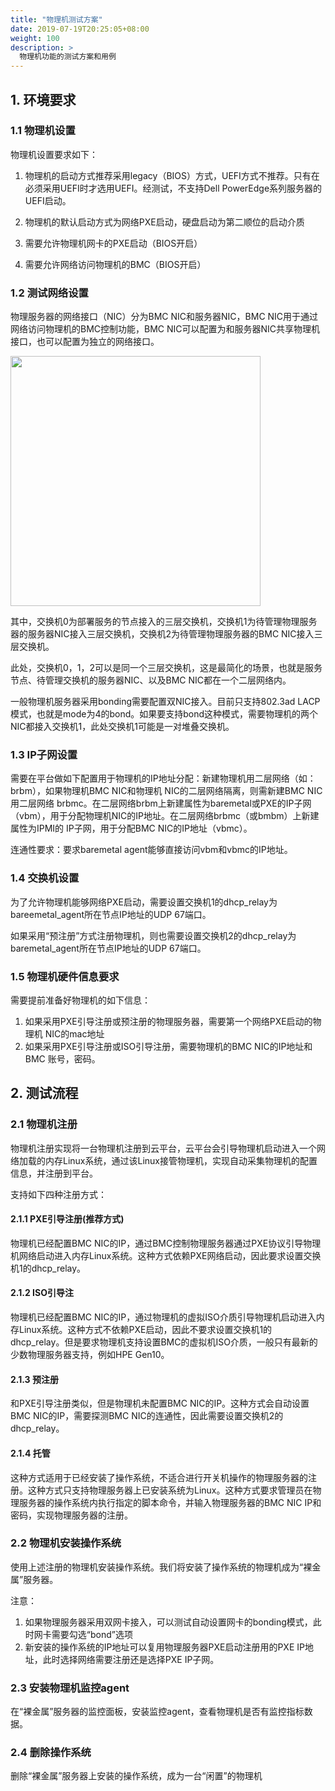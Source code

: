 ```yaml
---
title: "物理机测试方案"
date: 2019-07-19T20:25:05+08:00
weight: 100
description: >
  物理机功能的测试方案和用例
---
```


## 1. 环境要求

### 1.1 物理机设置

物理机设置要求如下：

1) 物理机的启动方式推荐采用legacy（BIOS）方式，UEFI方式不推荐。只有在必须采用UEFI时才选用UEFI。经测试，不支持Dell PowerEdge系列服务器的UEFI启动。

2) 物理机的默认启动方式为网络PXE启动，硬盘启动为第二顺位的启动介质

3) 需要允许物理机网卡的PXE启动（BIOS开启）

4) 需要允许网络访问物理机的BMC（BIOS开启）

### 1.2 测试网络设置

物理服务器的网络接口（NIC）分为BMC NIC和服务器NIC，BMC NIC用于通过网络访问物理机的BMC控制功能，BMC NIC可以配置为和服务器NIC共享物理机接口，也可以配置为独立的网络接口。

<img src="../baremetal_test.png" width="400">
 
其中，交换机0为部署服务的节点接入的三层交换机，交换机1为待管理物理服务器的服务器NIC接入三层交换机，交换机2为待管理物理服务器的BMC NIC接入三层交换机。

此处，交换机0，1，2可以是同一个三层交换机，这是最简化的场景，也就是服务节点、待管理交换机的服务器NIC、以及BMC NIC都在一个二层网络内。

一般物理机服务器采用bonding需要配置双NIC接入。目前只支持802.3ad LACP模式，也就是mode为4的bond。如果要支持bond这种模式，需要物理机的两个NIC都接入交换机1，此处交换机1可能是一对堆叠交换机。

### 1.3 IP子网设置

需要在平台做如下配置用于物理机的IP地址分配：新建物理机用二层网络（如：brbm），如果物理机BMC NIC和物理机 NIC的二层网络隔离，则需新建BMC NIC用二层网络 brbmc。在二层网络brbm上新建属性为baremetal或PXE的IP子网（vbm），用于分配物理机NIC的IP地址。在二层网络brbmc（或bmbm）上新建属性为IPMI的 IP子网，用于分配BMC NIC的IP地址（vbmc）。

连通性要求：要求baremetal agent能够直接访问vbm和vbmc的IP地址。

### 1.4 交换机设置

为了允许物理机能够网络PXE启动，需要设置交换机1的dhcp_relay为bareemetal_agent所在节点IP地址的UDP 67端口。

如果采用“预注册”方式注册物理机，则也需要设置交换机2的dhcp_relay为baremetal_agent所在节点IP地址的UDP 67端口。

### 1.5 物理机硬件信息要求

需要提前准备好物理机的如下信息：

1) 如果采用PXE引导注册或预注册的物理服务器，需要第一个网络PXE启动的物理机 NIC的mac地址
2) 如果采用PXE引导注册或ISO引导注册，需要物理机的BMC NIC的IP地址和BMC 账号，密码。


## 2. 测试流程

### 2.1 物理机注册

物理机注册实现将一台物理机注册到云平台，云平台会引导物理机启动进入一个网络加载的内存Linux系统，通过该Linux接管物理机，实现自动采集物理机的配置信息，并注册到平台。

支持如下四种注册方式：

#### 2.1.1 PXE引导注册(推荐方式)

物理机已经配置BMC NIC的IP，通过BMC控制物理服务器通过PXE协议引导物理机网络启动进入内存Linux系统。这种方式依赖PXE网络启动，因此要求设置交换机1的dhcp_relay。

#### 2.1.2 ISO引导注

物理机已经配置BMC NIC的IP，通过物理机的虚拟ISO介质引导物理机启动进入内存Linux系统。这种方式不依赖PXE启动，因此不要求设置交换机1的dhcp_relay。但是要求物理机支持设置BMC的虚拟机ISO介质，一般只有最新的少数物理服务器支持，例如HPE Gen10。

#### 2.1.3 预注册

和PXE引导注册类似，但是物理机未配置BMC NIC的IP。这种方式会自动设置BMC NIC的IP，需要探测BMC NIC的连通性，因此需要设置交换机2的dhcp_relay。

#### 2.1.4 托管

这种方式适用于已经安装了操作系统，不适合进行开关机操作的物理服务器的注册。这种方式只支持物理服务器上已安装系统为Linux。这种方式要求管理员在物理服务器的操作系统内执行指定的脚本命令，并输入物理服务器的BMC NIC IP和密码，实现物理服务器的注册。

### 2.2 物理机安装操作系统

使用上述注册的物理机安装操作系统。我们将安装了操作系统的物理机成为“裸金属”服务器。

注意：

1) 如果物理服务器采用双网卡接入，可以测试自动设置网卡的bonding模式，此时网卡需要勾选“bond”选项
2) 新安装的操作系统的IP地址可以复用物理服务器PXE启动注册用的PXE IP地址，此时选择网络需要注册还是选择PXE IP子网。

### 2.3 安装物理机监控agent

在“裸金属”服务器的监控面板，安装监控agent，查看物理机是否有监控指标数据。

### 2.4 删除操作系统

删除“裸金属”服务器上安装的操作系统，成为一台“闲置”的物理机
